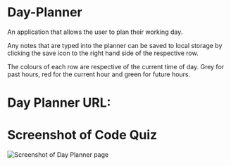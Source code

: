 # Day-Planner
An application that allows the user to plan their working day. 

Any notes that are typed into the planner can be saved to local storage by clicking the save icon to the right hand side of the respective row.

The colours of each row are respective of the current time of day. Grey for past hours, red for the current hour and green for future hours.

# Day Planner URL:


# Screenshot of Code Quiz
![Screenshot of Day Planner page](Screenshot?raw=true "Day Planner")